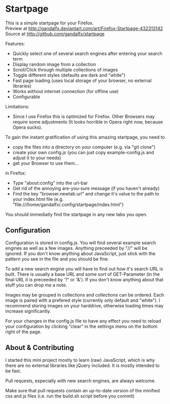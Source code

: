 Startpage
================
This is a simple startpage for your Firefox.    
Preview at http://gandalfx.deviantart.com/art/Firefox-Startpage-432313142    
Source  at http://github.com/gandalfx/startpage     

Features:
* Quickly select one of several search engines after entering your search term
* Display random image from a collection
* Scroll/Click through multiple collections of images
* Toggle different styles (defaults are dark and "white")
* Fast page loading (uses local storage of your browser, no external libraries)
* Works without internet connection (for offline use)
* Configurable

Limitations:
* Since I use Firefox this is optimized for Firefox. Other Browsers may require some adjustments (It looks horrible in Opera right now, because Opera sucks).

To gain the instant gratification of using this amazing startpage, you need to
* copy the files into a directory on your computer (e.g. via "git clone")
* create your own config.js (you can just copy example-config.js and adjust it to your needs)
* get your Browser to use them...

in Firefox:
* Type "about:config" into the url-bar
* Get rid of the annoying are-you-sure message (if you haven't already)
* Find the key "browser.newtab.url" and change it's value to the path to your index.html file (e.g. "file:///home/gandalfx/.config/startpage/index.html")

You should immediatly find the startpage in any new tabs you open.

Configuration
-------------
Configuration is stored in config.js. You will find several
example search engines as well as a few images. Anything preceeded by "//" will be ignored. If you don't know anything about JavaScript, just stick with the pattern you see in the file and you should be fine.

To add a new search engine you will have to find out how it's search URL is built. There is usually a base URL and some sort of GET-Parameter (in the final URL it is preceeded by '?' or '&'). If you don't know anything about that stuff you can drop me a note.

Images may be grouped in collections and collections can be ordered. Each image is paired with a
prefered style (currently only default and "white").
I recommend storing images on your harddrive, otherwise loading times may increase significantly.

For your changes in the config.js file to have any effect you need to reload your configuration by clicking "clear" in the settings menu on the bottom right of the page.

About & Contributing
--------------------
I started this mini project mostly to learn (raw) JavaScript, which is why there are no external libraries like jQuery included. It is mostly intended to be fast.

Pull requests, especially with new search engines, are always welcome.

Make sure that pull requests contain an up-to-date version of the minified css and js files
(i.e. run the build.sh script before you commit)
